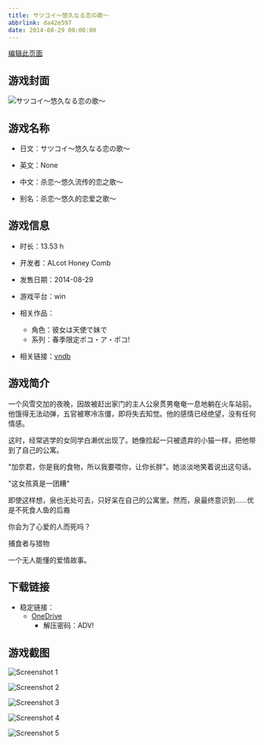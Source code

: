 ```yaml
---
title: サツコイ～悠久なる恋の歌～
abbrlink: da42e597
date: 2014-08-29 00:00:00
---
```

[编辑此页面](https://github.com/ACG-3/ADV3-source/blob/main/source/_posts/games/%E3%82%B5%E3%83%84%E3%82%B3%E3%82%A4%EF%BD%9E%E6%82%A0%E4%B9%85%E3%81%AA%E3%82%8B%E6%81%8B%E3%81%AE%E6%AD%8C%EF%BD%9E.md)

## 游戏封面

![サツコイ～悠久なる恋の歌～](https://pan.timero.xyz/d/onedrive/img_lib_001/%E3%82%B5%E3%83%84%E3%82%B3%E3%82%A4%EF%BD%9E%E6%82%A0%E4%B9%85%E3%81%AA%E3%82%8B%E6%81%8B%E3%81%AE%E6%AD%8C%EF%BD%9E_cover.avif)


## 游戏名称

- 日文：サツコイ～悠久なる恋の歌～
- 英文：None
- 中文：杀恋～悠久流传的恋之歌～

- 别名：杀恋～悠久的恋爱之歌～


## 游戏信息

- 时长：13.53 h
- 开发者：ALcot Honey Comb
- 发售日期：2014-08-29
- 游戏平台：win
- 相关作品：
   - 角色：彼女は天使で妹で
   - 系列：春季限定ポコ・ア・ポコ!

- 相关链接：[vndb](https://vndb.org/v15143)


## 游戏简介

一个风雪交加的夜晚，因故被赶出家门的主人公泉贯男奄奄一息地躺在火车站前。他饿得无法动弹，五官被寒冷冻僵，即将失去知觉。他的感情已经绝望，没有任何情感。

这时，经常逃学的女同学白濑优出现了。她像捡起一只被遗弃的小猫一样，把他带到了自己的公寓。

"加奈君，你是我的食物，所以我要喂你，让你长胖"。她淡淡地笑着说出这句话。

"这女孩真是一团糟"

即使这样想，泉也无处可去，只好呆在自己的公寓里。然而，泉最终意识到......优是不死食人鱼的后裔

你会为了心爱的人而死吗？

捕食者与猎物

一个无人能懂的爱情故事。


## 下载链接

- 稳定链接：
    - [OneDrive](https://pan.timero.xyz/onedrive/adv_lib_001/%E3%82%B5%E3%83%84%E3%82%B3%E3%82%A4%EF%BD%9E%E6%82%A0%E4%B9%85%E3%81%AA%E3%82%8B%E6%81%8B%E3%81%AE%E6%AD%8C%EF%BD%9E)
        - 解压密码：ADV!



## 游戏截图


![Screenshot 1](https://pan.timero.xyz/d/onedrive/img_lib_001/%E3%82%B5%E3%83%84%E3%82%B3%E3%82%A4%EF%BD%9E%E6%82%A0%E4%B9%85%E3%81%AA%E3%82%8B%E6%81%8B%E3%81%AE%E6%AD%8C%EF%BD%9E_Screenshot_1.avif)

![Screenshot 2](https://pan.timero.xyz/d/onedrive/img_lib_001/%E3%82%B5%E3%83%84%E3%82%B3%E3%82%A4%EF%BD%9E%E6%82%A0%E4%B9%85%E3%81%AA%E3%82%8B%E6%81%8B%E3%81%AE%E6%AD%8C%EF%BD%9E_Screenshot_2.avif)

![Screenshot 3](https://pan.timero.xyz/d/onedrive/img_lib_001/%E3%82%B5%E3%83%84%E3%82%B3%E3%82%A4%EF%BD%9E%E6%82%A0%E4%B9%85%E3%81%AA%E3%82%8B%E6%81%8B%E3%81%AE%E6%AD%8C%EF%BD%9E_Screenshot_3.avif)

![Screenshot 4](https://pan.timero.xyz/d/onedrive/img_lib_001/%E3%82%B5%E3%83%84%E3%82%B3%E3%82%A4%EF%BD%9E%E6%82%A0%E4%B9%85%E3%81%AA%E3%82%8B%E6%81%8B%E3%81%AE%E6%AD%8C%EF%BD%9E_Screenshot_4.avif)

![Screenshot 5](https://pan.timero.xyz/d/onedrive/img_lib_001/%E3%82%B5%E3%83%84%E3%82%B3%E3%82%A4%EF%BD%9E%E6%82%A0%E4%B9%85%E3%81%AA%E3%82%8B%E6%81%8B%E3%81%AE%E6%AD%8C%EF%BD%9E_Screenshot_5.avif)

